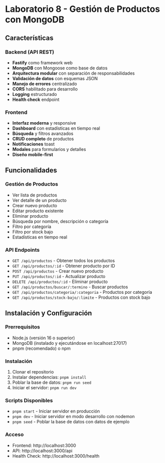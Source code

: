 # Laboratorio 8 - Gestión de Productos con MongoDB


##  Características

### Backend (API REST)
- **Fastify** como framework web
- **MongoDB** con Mongoose como base de datos
- **Arquitectura modular** con separación de responsabilidades
- **Validación de datos** con esquemas JSON
- **Manejo de errores** centralizado
- **CORS** habilitado para desarrollo
- **Logging** estructurado
- **Health check** endpoint

### Frontend
- **Interfaz moderna** y responsive
- **Dashboard** con estadísticas en tiempo real
- **Búsqueda** y filtros avanzados
- **CRUD completo** de productos
- **Notificaciones** toast
- **Modales** para formularios y detalles
- **Diseño mobile-first**

## Funcionalidades

### Gestión de Productos
-  Ver lista de productos
-  Ver detalle de un producto
-  Crear nuevo producto
-  Editar producto existente
-  Eliminar producto
-  Búsqueda por nombre, descripción o categoría
-  Filtro por categoría
-  Filtro por stock bajo
- Estadísticas en tiempo real

### API Endpoints
- `GET /api/productos` - Obtener todos los productos
- `GET /api/productos/:id` - Obtener producto por ID
- `POST /api/productos` - Crear nuevo producto
- `PUT /api/productos/:id` - Actualizar producto
- `DELETE /api/productos/:id` - Eliminar producto
- `GET /api/productos/buscar/:termino` - Buscar productos
- `GET /api/productos/categoria/:categoria` - Productos por categoría
- `GET /api/productos/stock-bajo/:limite` - Productos con stock bajo

## Instalación y Configuración

### Prerrequisitos
- Node.js (versión 16 o superior)
- MongoDB (instalado y ejecutándose en localhost:27017)
- pnpm (recomendado) o npm

### Instalación
1. Clonar el repositorio
2. Instalar dependencias: `pnpm install`
3. Poblar la base de datos: `pnpm run seed`
4. Iniciar el servidor: `pnpm run dev`

### Scripts Disponibles
- `pnpm start` - Iniciar servidor en producción
- `pnpm dev` - Iniciar servidor en modo desarrollo con nodemon
- `pnpm seed` - Poblar la base de datos con datos de ejemplo

### Acceso
- Frontend: http://localhost:3000
- API: http://localhost:3000/api
- Health Check: http://localhost:3000/health




